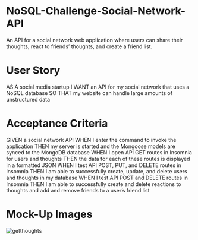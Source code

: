 # NoSQL-Challenge-Social-Network-API
An API for a social network web application where users can share their thoughts, react to friends’ thoughts, and create a friend list. 

# User Story
AS A social media startup
I WANT an API for my social network that uses a NoSQL database
SO THAT my website can handle large amounts of unstructured data

# Acceptance Criteria
GIVEN a social network API
WHEN I enter the command to invoke the application
THEN my server is started and the Mongoose models are synced to the MongoDB database
WHEN I open API GET routes in Insomnia for users and thoughts
THEN the data for each of these routes is displayed in a formatted JSON
WHEN I test API POST, PUT, and DELETE routes in Insomnia
THEN I am able to successfully create, update, and delete users and thoughts in my database
WHEN I test API POST and DELETE routes in Insomnia
THEN I am able to successfully create and delete reactions to thoughts and add and remove friends to a user’s friend list


# Mock-Up Images
![getthoughts](NoSQL-Challenge-Social-Network-API/Screen%20Shot%202023-03-06%20at%2010.49.57%20PM.png)